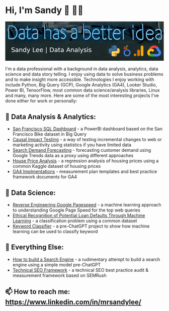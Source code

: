 # Hi, I'm Sandy 👋 👨‍💻

<img src="https://raw.githubusercontent.com/sandy-lee/sandy-lee/master/portfolio_banner.png" alt="lorum impsum">

I'm a data professional with a background in data analysis, analytics, data science and data story telling. I enjoy using data to solve business problems and to make insight more accessible.  Technologies I enjoy working with include Python, Big Query (GCP), Google Analytics (GA4), Looker Studio, Power BI, TensorFlow, most common data science/analysis libraries, Linux and many, many more. Here are some of the most interesting projects I've done either for work or personally: 

## 🔭 Data Analysis & Analytics:
- [San Francisco SQL Dashboard](https://github.com/sandy-lee/San-Francisco-Bike-SQL-Dashboard) - a PowerBI dashboard based on the San Francisco Bike dataset in Big Query
- [Causal Impact Testing](https://github.com/sandy-lee/Causal-Impact) - a way of testing incremental changes to web or marketing activity using statistics if you have limited data
- [Search Demand Forecasting](https://github.com/sandy-lee/forecasting) - forecasting customer demand using Google Trends data as a proxy using different approaches
- [House Price Analysis](https://github.com/sandy-lee/house_prices/tree/master) - a regression analysis of housing prices using a common Kaggle dataset of housing prices
- [GA4 Implmentations](https://github.com/sandy-lee/ga4_implementations) - measurement plan templates and best practice framework documents for GA4 
## 🔬 Data Science:
- [Reverse Engineering Google Pagespeed](https://github.com/sandy-lee/Reverse-Engineering-Google-Pagespeed) - a machine learning approach to understanding Google Page Speed for the top web queries
- [Ethical Recognition of Potential Loan Defaults Through Machine Learning](https://github.com/sandy-lee/Ethical-recognition-of-potential-loan-defaults-through-machine-learning) - a classification problem using a common dataset
- [Keyword Classifier](https://github.com/sandy-lee/keyword_classifier) - a pre-ChatGPT project to show how machine learning can be used to classify keyword

## 💾 Everything Else:
- [How to build a Search Engine](https://github.com/sandy-lee/how_to_build_search_engine) - a rudimentary attempt to build a search engine using a simple model pre-ChatGPT
- [Technical SEO Framework](https://github.com/sandy-lee/technical_seo_framework) - a technical SEO best practice audit & measurement framework based on SEMRush

## 📫 How to reach me: https://www.linkedin.com/in/mrsandylee/




